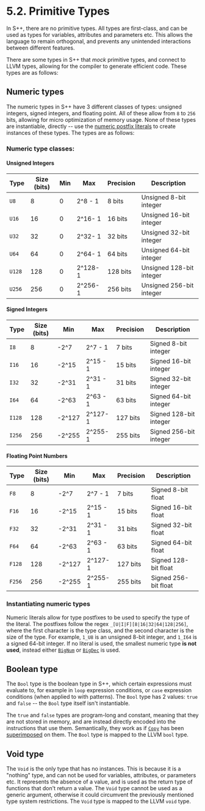 # 5.2. Primitive Types

In S++, there are no primitive types. All types are first-class, and can be used as types for variables, attributes
and parameters etc. This allows the language to remain orthogonal, and prevents any unintended interactions between
different features.

There are some types in S++ that _mock_ primitive types, and connect to LLVM types, allowing for the compiler to
generate efficient code. These types are as follows:

## Numeric types
The numeric types in S++ have 3 different classes of types: unsigned integers, signed integers, and floating point.
All of these allow from `8` to `256` bits, allowing for micro optimization of memory usage. None of these types are
instantiable, directly -- use the [numeric postfix literals]() to create instances of these types. The types are as
follows:

### Numeric type classes:
#### Unsigned Integers

| Type   | Size (bits) | Min | Max     | Precision | Description              |
|--------|-------------|-----|---------|-----------|--------------------------|
| `U8`   | 8           | 0   | 2^8 - 1 | 8 bits    | Unsigned 8-bit integer   |
| `U16`  | 16          | 0   | 2^16- 1 | 16 bits   | Unsigned 16-bit integer  |
| `U32`  | 32          | 0   | 2^32- 1 | 32 bits   | Unsigned 32-bit integer  |
| `U64`  | 64          | 0   | 2^64- 1 | 64 bits   | Unsigned 64-bit integer  |
| `U128` | 128         | 0   | 2^128-1 | 128 bits  | Unsigned 128-bit integer |
| `U256` | 256         | 0   | 2^256-1 | 256 bits  | Unsigned 256-bit integer |

#### Signed Integers

| Type   | Size (bits) | Min    | Max      | Precision | Description            |
|--------|-------------|--------|----------|-----------|------------------------|
| `I8`   | 8           | -2^7   | 2^7 - 1  | 7 bits    | Signed 8-bit integer   |
| `I16`  | 16          | -2^15  | 2^15 - 1 | 15 bits   | Signed 16-bit integer  |
| `I32`  | 32          | -2^31  | 2^31 - 1 | 31 bits   | Signed 32-bit integer  |
| `I64`  | 64          | -2^63  | 2^63 - 1 | 63 bits   | Signed 64-bit integer  |
| `I128` | 128         | -2^127 | 2^127-1  | 127 bits  | Signed 128-bit integer |
| `I256` | 256         | -2^255 | 2^255-1  | 255 bits  | Signed 256-bit integer |

#### Floating Point Numbers

| Type   | Size (bits) | Min    | Max      | Precision | Description          |
|--------|-------------|--------|----------|-----------|----------------------|
| `F8`   | 8           | -2^7   | 2^7 - 1  | 7 bits    | Signed 8-bit float   |
| `F16`  | 16          | -2^15  | 2^15 - 1 | 15 bits   | Signed 16-bit float  |
| `F32`  | 32          | -2^31  | 2^31 - 1 | 31 bits   | Signed 32-bit float  |
| `F64`  | 64          | -2^63  | 2^63 - 1 | 63 bits   | Signed 64-bit float  |
| `F128` | 128         | -2^127 | 2^127-1  | 127 bits  | Signed 128-bit float |
| `F256` | 256         | -2^255 | 2^255-1  | 255 bits  | Signed 256-bit float |

### Instantiating numeric types
Numeric literals allow for type postfixes to be used to specify the type of the literal. The postfixes follow the
regex `_[U|I|F][8|16|32|64|128|256]`, where the first character is the type class, and the second character is the
size of the type. For example, `1_U8` is an unsigned 8-bit integer, and `1_I64` is a signed 64-bit integer. If no
literal is used, the smallest numeric type **is not used**, instead either [`BigNum`]() or [`BigDec`]() is used.

## Boolean type
The `Bool` type is the boolean type in S++, which certain expressions must evaluate to, for example in `loop`
expression conditions, or `case` expression conditions (when applied to with patterns). The `Bool` type has 2 values:
`true` and `false` -- the `Bool` type itself isn't instantiable.

The `true` and `false` types are program-long and constant, meaning that they are not stored in memory, and are
instead directly encoded into the instructions that use them. Semantically, they work as if [`Copy`]() has been
[superimposed]() on them. The `Bool` type is mapped to the LLVM `bool` type.

## Void type
The `Void` is the only type that has no instances. This is because it is a "nothing" type, and can not be used for 
variables, attributes, or parameters etc. It represents the absence of a value, and is used as the return type of 
functions that don't return a value. The `Void` type cannot be used as a generic argument, otherwise it could 
circumvent the previously mentioned type system restrictions. The `Void` type is mapped to the LLVM `void` type.
